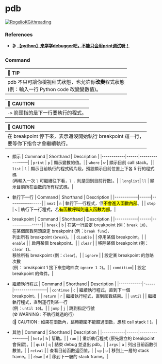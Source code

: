 # pdb

[![RogelioKG/threading](https://img.shields.io/badge/Sync%20with%20HackMD-grey?logo=markdown)](https://hackmd.io/@RogelioKG/pdb)

### References
+ 🎬 [**【python】来学学debugger吧，不能只会用print调试呀！**](https://youtu.be/oyIJOCSgTM0)

### Command

|📗 <span class="tip">TIP</span>|
|:---|
| pdb 不只可讓你檢視程式狀態，也允許你**改變**程式狀態<br>(例：輸入一行 Python code 改變變數值)。|

|🚨 <span class="caution">CAUTION</span>|
|:---|
| `->` 箭頭指的是下一行要執行的程式。|

|🚨 <span class="caution">CAUTION</span>|
|:---|
| 在 breakpoint 停下來，表示還沒開始執行 breakpoint 這一行，<br>要等你下指令才會繼續執行。|

+ 顯示
  | Command | Shorthand | Description |
  |------------|------|-----------------|
  | `print`    | `p`  | 顯示變數的值。|
  | `where`    | `w`  | 顯示目前 call stack。|
  | `list`     | `l`  | 顯示目前執行的程式碼片段，預設顯示目前位置上下各 5 行的程式碼<br>(再輸入一次 `l` 可繼續往下看，`l .` 則是回到目前行數)。|
  | `longlist`| `ll` | 顯示目前所在函數的所有程式碼。|

+ 執行下一行
   | Command | Shorthand | Description |
   |------------|------|-----------------|
   | `next`     | `n`  | 執行下一行程式，但<mark>不會進入函數內部</mark>。|
   | `step`     | `s`  | 執行下一行程式，若<mark>有函數呼叫則進入函數內部</mark>。|

+ breakpoint
  | Command | Shorthand | Description |
  |------------|------|-----------------|
  | `break`    | `b`  | 在某一行設定 breakpoint (例：`break 10`)、<br>在某個函數開頭設定 breakpoint (例：`break func`)、<br>列出所有 breakpoint (`break`)。|
  | `disable`  |      | 停用某個 breakpoint。|
  | `enable`   |      | 啟用某個 breakpoint。|
  | `clear`    |      | 移除某個 breakpoint (例：`clear 1`)、<br>移除所有 breakpoint (例：`clear`)。|
  | `ignore`   |      | 設定某 breakpoint 的忽略次數<br>(例： breakpoint 1 接下來忽略四次 `ignore 1 2`)。|
  | `condition`|      | 設定 breakpoint 的條件。|

+ 繼續執行程式
  | Command | Shorthand | Description |
  |------------|------|-----------------|
  | `continue` | `c`  | 繼續執行程式，直到下一個 breakpoint。|
  | `return`   | `r`  | 繼續執行程式，直到函數結束。|
  | `until`    |      | 繼續執行程式，直到運行到某一行<br>(例：`until 10`)。|
  | `jump`     | `j`  | 跳到指定行號<br>(☢️ WARNING : 不執行跳過的行)<br>(🚨 CAUTION : 如果在函數內，跳轉範圍不能超過函數，想想 call stack！)。|

+ 其他
  | Command | Shorthand | Description |
  |------------|------|-----------------|
  | `help`     | `h`  | 幫助。|
  | `run`      |      | 重新執行程式 (原先設立的 breakpoint 會保留)。|
  | `quit`     | `q`  | 結束 debug 並退出 pdb。|
  | `args`     | `a`  | 列出目前函數引數值。|
  | `retval`   |      | 查看目前函數返回值。|
  | `up`       | `u`  | 移到上一層的 stack frame。|
  | `down`     | `d`  | 移到下一層的 stack frame。|